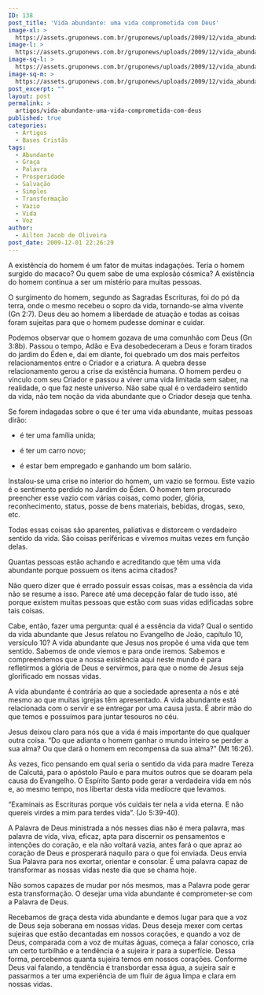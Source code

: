 ```yaml
---
ID: 138
post_title: 'Vida abundante: uma vida comprometida com Deus'
image-xl: >
  https://assets.gruponews.com.br/gruponews/uploads/2009/12/vida_abundante.jpg
image-l: >
  https://assets.gruponews.com.br/gruponews/uploads/2009/12/vida_abundante.jpg
image-sq-l: >
  https://assets.gruponews.com.br/gruponews/uploads/2009/12/vida_abundante.jpg
image-sq-m: >
  https://assets.gruponews.com.br/gruponews/uploads/2009/12/vida_abundante.jpg
post_excerpt: ""
layout: post
permalink: >
  artigos/vida-abundante-uma-vida-comprometida-com-deus
published: true
categories:
  - Artigos
  - Bases Cristãs
tags:
  - Abundante
  - Graça
  - Palavra
  - Prosperidade
  - Salvação
  - Simples
  - Transformação
  - Vazio
  - Vida
  - Voz
author:
  - Ailton Jacob de Oliveira
post_date: 2009-12-01 22:26:29
---
```

A existência do homem é um fator de muitas indagações. Teria o homem surgido do macaco? Ou quem sabe de uma explosão cósmica? A existência do homem continua a ser um mistério para muitas pessoas.

O surgimento do homem, segundo as Sagradas Escrituras, foi do pó da terra, onde o mesmo recebeu o sopro da vida, tornando-se alma vivente (Gn 2:7). Deus deu ao homem a liberdade de atuação e todas as coisas foram sujeitas para que o homem pudesse dominar e cuidar.

Podemos observar que o homem gozava de uma comunhão com Deus (Gn 3:8b). Passou o tempo, Adão e Eva desobedeceram a Deus e foram tirados do jardim do Éden e, daí em diante, foi quebrado um dos mais perfeitos relacionamentos entre o Criador e a criatura. A quebra desse relacionamento gerou a crise da existência humana. O homem perdeu o vínculo com seu Criador e passou a viver uma vida limitada sem saber, na realidade, o que faz neste universo. Não sabe qual é o verdadeiro sentido da vida, não tem noção da vida abundante que o Criador deseja que tenha.

Se forem indagadas sobre o que é ter uma vida abundante, muitas pessoas dirão:

- é ter uma família unida;

- é ter um carro novo;

- é estar bem empregado e ganhando um bom salário.

Instalou-se uma crise no interior do homem, um vazio se formou. Este vazio é o sentimento perdido no Jardim do Éden. O homem tem procurado preencher esse vazio com várias coisas, como poder, glória, reconhecimento, status, posse de bens materiais, bebidas, drogas, sexo, etc.

Todas essas coisas são aparentes, paliativas e distorcem o verdadeiro sentido da vida. São coisas periféricas e vivemos muitas vezes em função delas.

Quantas pessoas estão achando e acreditando que têm uma vida abundante porque possuem os itens acima citados?

Não quero dizer que é errado possuir essas coisas, mas a essência da vida não se resume a isso. Parece até uma decepção falar de tudo isso, até porque existem muitas pessoas que estão com suas vidas edificadas sobre tais coisas.

Cabe, então, fazer uma pergunta: qual é a essência da vida? Qual o sentido da vida abundante que Jesus relatou no Evangelho de João, capítulo 10, versículo 10? A vida abundante que Jesus nos propõe é uma vida que tem sentido. Sabemos de onde viemos e para onde iremos. Sabemos e compreendemos que a nossa existência aqui neste mundo é para refletirmos a glória de Deus e servirmos, para que o nome de Jesus seja glorificado em nossas vidas.

A vida abundante é contrária ao que a sociedade apresenta a nós e até mesmo ao que muitas igrejas têm apresentado. A vida abundante está relacionada com o servir e se entregar por uma causa justa. É abrir mão do que temos e possuímos para juntar tesouros no céu.

Jesus deixou claro para nós que a vida é mais importante do que qualquer outra coisa. “Do que adianta o homem ganhar o mundo inteiro se perder a sua alma? Ou que dará o homem em recompensa da sua alma?” (Mt 16:26).

Às vezes, fico pensando em qual seria o sentido da vida para madre Tereza de Calcutá, para o apóstolo Paulo e para muitos outros que se doaram pela causa do Evangelho. O Espírito Santo pode gerar a verdadeira vida em nós e, ao mesmo tempo, nos libertar desta vida medíocre que levamos.

“Examinais as Escrituras porque vós cuidais ter nela a vida eterna. E não quereis virdes a mim para terdes vida”. (Jo 5:39-40).

A Palavra de Deus ministrada a nós nesses dias não é mera palavra, mas palavra de vida, viva, eficaz, apta para discernir os pensamentos e intenções do coração, e ela não voltará vazia, antes fará o que apraz ao coração de Deus e prosperará naquilo para o que foi enviada. Deus envia Sua Palavra para nos exortar, orientar e consolar. É uma palavra capaz de transformar as nossas vidas neste dia que se chama hoje.

Não somos capazes de mudar por nós mesmos, mas a Palavra pode gerar esta transformação. O desejar uma vida abundante é comprometer-se com a Palavra de Deus.

Recebamos de graça desta vida abundante e demos lugar para que a voz de Deus seja soberana em nossas vidas. Deus deseja mexer com certas sujeiras que estão decantadas em nossos corações, e quando a voz de Deus, comparada com a voz de muitas águas, começa a falar conosco, cria um certo turbilhão e a tendência é a sujeira ir para a superfície. Dessa forma, percebemos quanta sujeira temos em nossos corações. Conforme Deus vai falando, a tendência é transbordar essa água, a sujeira sair e passarmos a ter uma experiência de um fluir de água limpa e clara em nossas vidas.